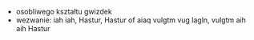 -  osobliwego kształtu gwizdek
- wezwanie:
	iah iah, Hastur, 
	Hastur of aiaq vulgtm
	vug lagln,
	vulgtm aih aih Hastur
